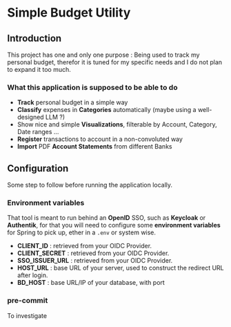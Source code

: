 # Simple Budget Utility

## Introduction

This project has one and only one purpose : Being used to track my personal budget, therefor it is tuned for my specific needs
and I do not plan to expand it too much.

### What this application is supposed to be able to do

- **Track** personal budget in a simple way
- **Classify** expenses in **Categories** automatically (maybe using a well-designed LLM ?)
- Show nice and simple **Visualizations**, filterable by Account, Category, Date ranges ...
- **Register** transactions to account in a non-convoluted way
- **Import** PDF **Account Statements** from different Banks

## Configuration

Some step to follow before running the application locally.

### Environment variables

That tool is meant to run behind an **OpenID** SSO, such as **Keycloak** or **Authentik**,
for that you will need to configure some **environment variables** for Spring to pick up, ether in a `.env` or system wise.

- **CLIENT_ID** : retrieved from your OIDC Provider.
- **CLIENT_SECRET** : retrieved from your OIDC Provider.
- **SSO_ISSUER_URL** : retrieved from your OIDC Provider.
- **HOST_URL** : base URL of your server, used to construct the redirect URL after login.
- **BD_HOST** : base URL/IP of your database, with port

### pre-commit

To investigate
